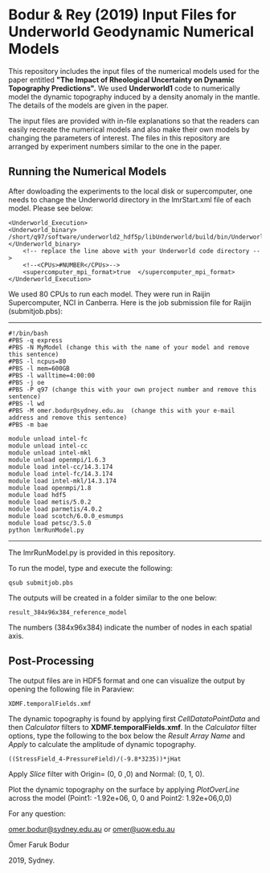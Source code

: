 # Bodur & Rey (2019) Input Files for Underworld Geodynamic Numerical Models 
This repository includes the input files of the numerical models used for the paper entitled **"The Impact of Rheological Uncertainty on Dynamic Topography Predictions".** We used **__Underworld1__** code to numerically model the dynamic topography induced by a density anomaly in the mantle. The details of the models are given in the paper. 

The input files are provided with in-file explanations so that the readers can easily recreate the numerical models and also make their own models by changing the parameters of interest. The files in this repository are arranged by experiment numbers similar to the one in the paper. 

## Running the Numerical Models
After dowloading the experiments to the local disk or supercomputer, one needs to change the Underworld directory in the lmrStart.xml file of each model. Please see below: 

	<Underworld_Execution>
  	<Underworld_binary> /short/q97/software/underworld2_hdf5p/libUnderworld/build/bin/Underworld </Underworld_binary>
		<!-- replace the line above with your Underworld code directory -->
		<!--<CPUs>#NUMBER</CPUs>--> 
		<supercomputer_mpi_format>true  </supercomputer_mpi_format>
 	</Underworld_Execution>
   
We used 80 CPUs to run each model. They were run in Raijin Supercomputer, NCI in Canberra. Here is the job submission file for Raijin (submitjob.pbs):

-------------------

	#!/bin/bash
	#PBS -q express
	#PBS -N MyModel (change this with the name of your model and remove this sentence)
	#PBS -l ncpus=80
	#PBS -l mem=600GB
	#PBS -l walltime=4:00:00 
	#PBS -j oe 
	#PBS -P q97 (change this with your own project number and remove this sentence)
	#PBS -l wd 
	#PBS -M omer.bodur@sydney.edu.au  (change this with your e-mail address and remove this sentence)
	#PBS -m bae 

	module unload intel-fc
	module unload intel-cc
	module unload intel-mkl
	module unload openmpi/1.6.3
	module load intel-cc/14.3.174
	module load intel-fc/14.3.174
	module load intel-mkl/14.3.174
	module load openmpi/1.8
	module load hdf5
	module load metis/5.0.2
	module load parmetis/4.0.2
	module load scotch/6.0.0_esmumps
	module load petsc/3.5.0
	python lmrRunModel.py

-------------------

The lmrRunModel.py is provided in this repository.

To run the model, type and execute the following: 

	qsub submitjob.pbs

The outputs will be created in a folder similar to the one below:

	result_384x96x384_reference_model

The numbers (384x96x384) indicate the number of nodes in each spatial axis.


## Post-Processing

The output files are in HDF5 format and one can visualize the output by opening the following file in Paraview:

	XDMF.temporalFields.xmf

The dynamic topography is found by applying first _CellDatatoPointData_ and then _Calculator_ filters to __XDMF.temporalFields.xmf__. In the _Calculator_ filter options, type the following to the box below the _Result Array Name_ and _Apply_  to calculate the amplitude of dynamic topography.

	((StressField_4-PressureField)/(-9.8*3235))*jHat

Apply _Slice_ filter with Origin= (0, 0 ,0) and Normal: (0, 1, 0). 

Plot the dynamic topography on the surface by applying _PlotOverLine_ across the model (Point1: -1.92e+06, 0, 0 and Point2: 1.92e+06,0,0) 

For any question:

omer.bodur@sydney.edu.au or omer@uow.edu.au

Ömer Faruk Bodur

2019, Sydney.
